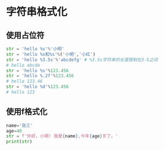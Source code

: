 # 字符串格式化

## 使用占位符

```python
str = 'hello %s'%'小明'
str = 'hello %s和%s'%('小明','小红')
str = 'hello %3.5s'%'abcdefg' # %3.5s字符串的长度限制在3-5之间
# hello abcde
str = 'hello %s'%123.456
str = 'hello %.2f'%123.456
# hello 123.46
str = 'hello %d'%123.456
# hello 123
```

## 使用f格式化

```python
name='张三'
age=40
str = f'你好，小明! 我是{name},今年{age}岁了。'
print(str)
```

